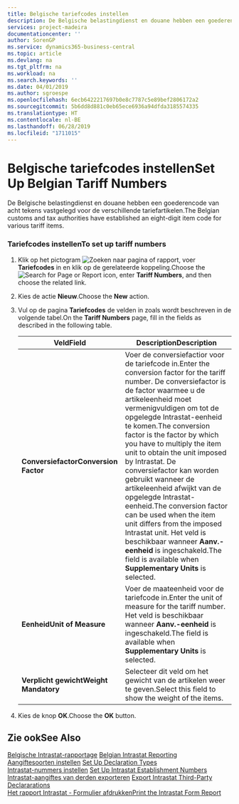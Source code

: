```yaml
---
title: Belgische tariefcodes instellen
description: De Belgische belastingdienst en douane hebben een goederencode van acht tekens vastgelegd voor de verschillende tariefartikelen.
services: project-madeira
documentationcenter: ''
author: SorenGP
ms.service: dynamics365-business-central
ms.topic: article
ms.devlang: na
ms.tgt_pltfrm: na
ms.workload: na
ms.search.keywords: ''
ms.date: 04/01/2019
ms.author: sgroespe
ms.openlocfilehash: 6ecb6422217697b0e8c7787c5e89bef2806172a2
ms.sourcegitcommit: 5b6dd8d881c0eb65ece6936a94dfda3185574335
ms.translationtype: HT
ms.contentlocale: nl-BE
ms.lasthandoff: 06/28/2019
ms.locfileid: "1711015"
---
```

# <a name="set-up-belgian-tariff-numbers"></a><span data-ttu-id="387d3-103">Belgische tariefcodes instellen</span><span class="sxs-lookup"><span data-stu-id="387d3-103">Set Up Belgian Tariff Numbers</span></span>
<span data-ttu-id="387d3-104">De Belgische belastingdienst en douane hebben een goederencode van acht tekens vastgelegd voor de verschillende tariefartikelen.</span><span class="sxs-lookup"><span data-stu-id="387d3-104">The Belgian customs and tax authorities have established an eight-digit item code for various tariff items.</span></span>  

### <a name="to-set-up-tariff-numbers"></a><span data-ttu-id="387d3-105">Tariefcodes instellen</span><span class="sxs-lookup"><span data-stu-id="387d3-105">To set up tariff numbers</span></span>  

1.  <span data-ttu-id="387d3-106">Klik op het pictogram ![Zoeken naar pagina of rapport](../../media/ui-search/search_small.png "pictogram Zoeken naar pagina of rapport"), voer **Tariefcodes** in en klik op de gerelateerde koppeling.</span><span class="sxs-lookup"><span data-stu-id="387d3-106">Choose the ![Search for Page or Report](../../media/ui-search/search_small.png "Search for Page or Report icon") icon, enter **Tariff Numbers**, and then choose the related link.</span></span>  
2.  <span data-ttu-id="387d3-107">Kies de actie **Nieuw**.</span><span class="sxs-lookup"><span data-stu-id="387d3-107">Choose the **New** action.</span></span>  
3.  <span data-ttu-id="387d3-108">Vul op de pagina **Tariefcodes** de velden in zoals wordt beschreven in de volgende tabel.</span><span class="sxs-lookup"><span data-stu-id="387d3-108">On the **Tariff Numbers** page, fill in the fields as described in the following table.</span></span>  

    |<span data-ttu-id="387d3-109">Veld</span><span class="sxs-lookup"><span data-stu-id="387d3-109">Field</span></span>|<span data-ttu-id="387d3-110">Description</span><span class="sxs-lookup"><span data-stu-id="387d3-110">Description</span></span>|  
    |---------------------------------|---------------------------------------|  
    |<span data-ttu-id="387d3-111">**Conversiefactor**</span><span class="sxs-lookup"><span data-stu-id="387d3-111">**Conversion Factor**</span></span>|<span data-ttu-id="387d3-112">Voer de conversiefactior voor de tariefcode in.</span><span class="sxs-lookup"><span data-stu-id="387d3-112">Enter the conversion factor for the tariff number.</span></span> <span data-ttu-id="387d3-113">De conversiefactor is de factor waarmee u de artikeleenheid moet vermenigvuldigen om tot de opgelegde Intrastat-eenheid te komen.</span><span class="sxs-lookup"><span data-stu-id="387d3-113">The conversion factor is the factor by which you have to multiply the item unit to obtain the unit imposed by Intrastat.</span></span> <span data-ttu-id="387d3-114">De conversiefactor kan worden gebruikt wanneer de artikeleenheid afwijkt van de opgelegde Intrastat-eenheid.</span><span class="sxs-lookup"><span data-stu-id="387d3-114">The conversion factor can be used when the item unit differs from the imposed Intrastat unit.</span></span> <span data-ttu-id="387d3-115">Het veld is beschikbaar wanneer **Aanv.-eenheid** is ingeschakeld.</span><span class="sxs-lookup"><span data-stu-id="387d3-115">The field is available when **Supplementary Units** is selected.</span></span>|  
    |<span data-ttu-id="387d3-116">**Eenheid**</span><span class="sxs-lookup"><span data-stu-id="387d3-116">**Unit of Measure**</span></span>|<span data-ttu-id="387d3-117">Voer de maateenheid voor de tariefcode in.</span><span class="sxs-lookup"><span data-stu-id="387d3-117">Enter the unit of measure for the tariff number.</span></span> <span data-ttu-id="387d3-118">Het veld is beschikbaar wanneer **Aanv.-eenheid** is ingeschakeld.</span><span class="sxs-lookup"><span data-stu-id="387d3-118">The field is available when **Supplementary Units** is selected.</span></span>|  
    |<span data-ttu-id="387d3-119">**Verplicht gewicht**</span><span class="sxs-lookup"><span data-stu-id="387d3-119">**Weight Mandatory**</span></span>|<span data-ttu-id="387d3-120">Selecteer dit veld om het gewicht van de artikelen weer te geven.</span><span class="sxs-lookup"><span data-stu-id="387d3-120">Select this field to show the weight of the items.</span></span>|  

4.  <span data-ttu-id="387d3-121">Kies de knop **OK**.</span><span class="sxs-lookup"><span data-stu-id="387d3-121">Choose the **OK** button.</span></span>  
  
## <a name="see-also"></a><span data-ttu-id="387d3-122">Zie ook</span><span class="sxs-lookup"><span data-stu-id="387d3-122">See Also</span></span>  
 <span data-ttu-id="387d3-123">[Belgische Intrastat-rapportage](belgian-intrastat-reporting.md) </span><span class="sxs-lookup"><span data-stu-id="387d3-123">[Belgian Intrastat Reporting](belgian-intrastat-reporting.md) </span></span>  
 <span data-ttu-id="387d3-124">[Aangiftesoorten instellen](how-to-set-up-declaration-types.md) </span><span class="sxs-lookup"><span data-stu-id="387d3-124">[Set Up Declaration Types](how-to-set-up-declaration-types.md) </span></span>  
 <span data-ttu-id="387d3-125">[Intrastat-nummers instellen](how-to-set-up-intrastat-establishment-numbers.md) </span><span class="sxs-lookup"><span data-stu-id="387d3-125">[Set Up Intrastat Establishment Numbers](how-to-set-up-intrastat-establishment-numbers.md) </span></span>  
 <span data-ttu-id="387d3-126">[Intrastat-aangiftes van derden exporteren](how-to-export-intrastat-third-party-declararations.md) </span><span class="sxs-lookup"><span data-stu-id="387d3-126">[Export Intrastat Third-Party Declararations](how-to-export-intrastat-third-party-declararations.md) </span></span>  
 [<span data-ttu-id="387d3-127">Het rapport Intrastat - Formulier afdrukken</span><span class="sxs-lookup"><span data-stu-id="387d3-127">Print the Intrastat Form Report</span></span>](how-to-print-the-intrastat-form-report.md)
